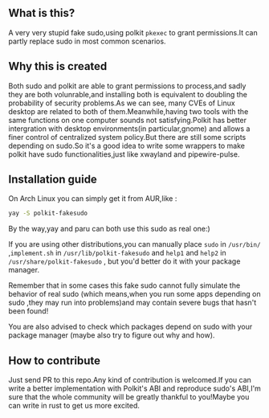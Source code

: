 ## What is this?

A very very stupid fake sudo,using polkit `pkexec` to grant permissions.It can partly replace sudo in most common scenarios.

## Why this is created

Both sudo and polkit are able to grant permissions to process,and sadly they  are both volunrable,and installing both is equivalent to doubling the probability of security problems.As we can see, many CVEs of Linux desktop are related to both of them.Meanwhile,having two tools with the same functions on one computer sounds not satisfying.Polkit has better intergration with desktop environments(in particular,gnome) and allows a finer control of centralized system policy.But there are still some scripts depending on sudo.So it's a good idea to write some wrappers to make polkit have sudo functionalities,just like xwayland and pipewire-pulse.

## Installation guide

On Arch Linux you can simply get it from AUR,like :

```bash
yay -S polkit-fakesudo
```

By the way,yay and paru can both use this sudo as real one:)

If you are using other distributions,you can manually place `sudo` in `/usr/bin/` ,`implement.sh` in `/usr/lib/polkit-fakesudo` and `help1` and `help2` in `/usr/share/polkit-fakesudo` , but you'd better do it with your package manager.

Remember that in some cases this fake sudo cannot fully simulate the behavior of real sudo (which means,when you run some apps depending on sudo ,they may run into problems)and may contain severe bugs that hasn't been found!

You are also advised to check which packages depend on sudo with your package manager (maybe also try to figure out why and how).

## How to contribute

Just send PR to this repo.Any kind of contribution is welcomed.If you can write a better implementation with Polkit's ABI and reproduce sudo's ABI,I'm sure that the whole community will be greatly thankful to you!Maybe you can write in rust to get us more excited.
